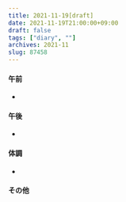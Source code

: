 ```yaml
---
title: 2021-11-19[draft]
date: 2021-11-19T21:00:00+09:00
draft: false
tags: ["diary", ""]
archives: 2021-11
slug: 87458
---
```

#### 午前
- 
#### 午後
- 
#### 体調
- 
#### その他